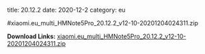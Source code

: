 title: 20.12.2
date: 2020-12-2
category: eu

#xiaomi.eu_multi_HMNote5Pro_20.12.2_v12-10-20201204024311.zip

**Download Links:**
[xiaomi.eu_multi_HMNote5Pro_20.12.2_v12-10-20201204024311.zip](https://sourceforge.net/projects/whyred-miui/files/EU/BETA/xiaomi.eu_multi_HMNote5Pro_20.12.2_v12-10-20201204024311.zip/download)